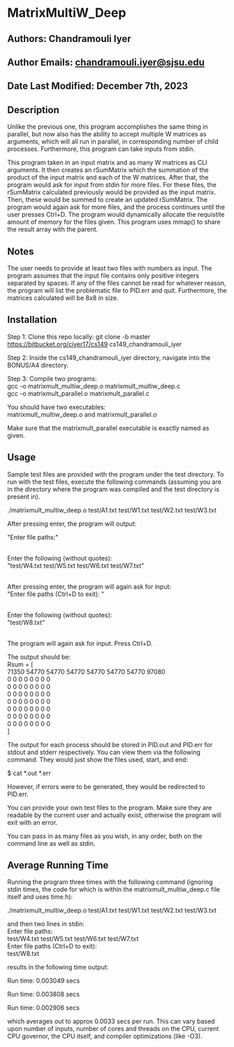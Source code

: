 # **MatrixMultiW_Deep**

## Authors: Chandramouli Iyer
## Author Emails: chandramouli.iyer@sjsu.edu
## Date Last Modified: December 7th, 2023


## Description
Unlike the previous one, this program accomplishes the same thing in parallel, but 
now also has the ability to accept multiple W matrices as arguments, which will all 
run in parallel, in corresponding number of child processes. Furthermore, this 
program can take inputs from stdin.

This program taken in an input matrix and as many W matrices as CLI arguments. It then 
creates an rSumMatrix which the summation of the product of the input matrix and each of 
the W matrices. After that, the program would ask for input from stdin for more files.
For these files, the rSumMatrix calculated previously would be provided as the input 
matrix. Then, these would be summed to create an updated rSumMatrix. The program would 
again ask for more files, and the process continues until the user presses Ctrl+D. The 
program would dynamically allocate the requistite amount of memory for the files given.
This program uses mmap() to share the result array with the parent.

## Notes
The user needs to provide at least two files with numbers as input. The program 
assumes that the input file contains only positive integers separated by spaces. If any 
of the files cannot be read for whatever reason, the program will list the problematic 
file to PID.err and quit. Furthermore, the matrices calculated will be 8x8 in size.


## Installation
Step 1: Clone this repo locally: git clone -b master https://bitbucket.org/ciyer17/cs149 cs149_chandramouli_iyer

Step 2: Inside the cs149_chandramouli_iyer directory, navigate into the BONUS/A4 directory.

Step 3: Compile two programs: <br />
gcc -o matrixmult_multiw_deep.o matrixmult_multiw_deep.c <br />
gcc -o matrixmult_parallel.o matrixmult_parallel.c <br />

You should have two executables: <br />
matrixmult_multiw_deep.o and matrixmult_parallel.o <br />

Make sure that the matrixmult_parallel executable is exactly named as given.


## Usage
Sample test files are provided with the program under the test directory. To run with 
the test files, execute the following commands (assuming you are in the directory where 
the program was compiled and the test directory is present in). <br />

./matrixmult_multiw_deep.o test/A1.txt test/W1.txt test/W2.txt test/W3.txt <br />

After pressing enter, the program will output: <br />

"Enter file paths:" <br /> <br/>

Enter the following (without quotes): <br />
"test/W4.txt test/W5.txt test/W6.txt test/W7.txt" <br /> <br />

After pressing enter, the program will again ask for input: <br />
"Enter file paths (Ctrl+D to exit): " <br /> <br />

Enter the following (without quotes): <br />
"test/W8.txt" <br /> <br />

The program will again ask for input. Press Ctrl+D.

The output should be: <br />
Rsum = [ <br />
71350 54770 54770 54770 54770 54770 54770 97080 <br /> 
0 0 0 0 0 0 0 0 <br />
0 0 0 0 0 0 0 0 <br />
0 0 0 0 0 0 0 0 <br />
0 0 0 0 0 0 0 0 <br />
0 0 0 0 0 0 0 0 <br />
0 0 0 0 0 0 0 0 <br />
0 0 0 0 0 0 0 0 <br />
] <br />

The output for each process should be stored in PID.out and PID.err for stdout and stderr respectively.
You can view them via the following command. They would just show the files used, start, and end:

$ cat \*.out \*.err<br />

However, if errors were to be generated, they would be redirected to PID.err. <br />

You can provide your own test files to the program. Make sure they are readable by the 
current user and actually exist, otherwise the program will exit with an error. <br />

You can pass in as many files as you wish, in any order, both on the command line as well as stdin. <br />


## Average Running Time <br />
Running the program three times with the following command (ignoring stdin times, the code for which 
is within the matrixmult_multiw_deep.c file itself and uses time.h): <br />

./matrixmult_multiw_deep.o test/A1.txt test/W1.txt test/W2.txt test/W3.txt <br />

and then two lines in stdin: <br />
Enter file paths: <br />
test/W4.txt test/W5.txt test/W6.txt test/W7.txt <br />
Enter file paths (Ctrl+D to exit): <br />
test/W8.txt <br />

results in the following time output: <br />

Run time: 0.003049 secs <br />

Run time: 0.003808 secs <br />

Run time: 0.002906 secs <br />

which averages out to approx 0.0033 secs per run. This can vary based upon number of inputs, 
number of cores and threads on the CPU, current CPU governor, the CPU itself, and compiler 
optimizations (like -O3).
